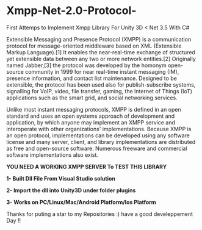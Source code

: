 # Xmpp-Net-2.0-Protocol-
First Attemps to Implement Xmpp Library For Unity 3D &lt; Net 3.5 With C#


Extensible Messaging and Presence Protocol (XMPP) is a communication protocol for message-oriented middleware based on XML (Extensible Markup Language).[1] It enables the near-real-time exchange of structured yet extensible data between any two or more network entities.[2] Originally named Jabber,[3] the protocol was developed by the homonym open-source community in 1999 for near real-time instant messaging (IM), presence information, and contact list maintenance. Designed to be extensible, the protocol has been used also for publish-subscribe systems, signalling for VoIP, video, file transfer, gaming, the Internet of Things (IoT) applications such as the smart grid, and social networking services.

Unlike most instant messaging protocols, XMPP is defined in an open standard and uses an open systems approach of development and application, by which anyone may implement an XMPP service and interoperate with other organizations' implementations. Because XMPP is an open protocol, implementations can be developed using any software license and many server, client, and library implementations are distributed as free and open-source software. Numerous freeware and commercial software implementations also exist.

<b>
  YOU NEED A WORKING XMPP SERVER To TEST THIS LIBRARY
  

1- Built Dll File From Visual Studio solution

2- Import the dll into Unity3D under folder plugins

3- Works on PC/Linux/Mac/Android Platform/Ios Platform

</b>


Thanks for puting a star to my Repositories :)
have a good develeppement Day !!
